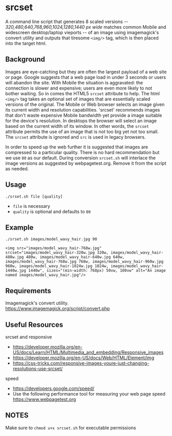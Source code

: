 # srcset
A command line script that generates 8 scaled versions -- *320,480,640,768,960,1024,1280,1440 px wide* matches common Mobile and widescreen desktop/laptop vieports -- of an image using imagemagick's convert utility and outputs that tiresome `<img/>` tag, which is then placed into the target html.

## Background

Images are eye-catching but they are often the largest payload of a web site or page. Google suggests that a web page load in under 3 seconds or users will abandon the site. With Mobile the situation is aggravated: the connection is slower and expensive; users are even more likely to not bother waiting. So in comes the HTML5 `srcset` attribute to help. The html `<img/>` tag takes an optional set of images that are essentially scaled versions of the original. The Mobile or Web browser selects an image given its current width and resolution capabilities. 'srcset' recommends images that don't waste expensive Mobile bandwidth yet provide a image suitable for the device's resolution. In desktops the browser will select an image based on the current width of its window. In other words, the `srcset` attribute permits the use of an image that is not too big yet not too small. The `srcset` attribute is ignored and `src` is used in legacy browsers.

In order to speed up the web further it is suggested that images are compressed to a particular quality. There is no hard recommendation but we use `80` as our default. During conversion `srcset.sh` will interlace the image versions as suggested by webpagetest.org. Remove it from the script as needed.

## Usage

`./srset.sh file [quality]`

- `file` is necessary 
- `quality` is optional and defaults to `80`

## Example

`./srset.sh images/model_wavy_hair.jpg 90`

`<img src="images/model_wavy_hair-768w.jpg" srcset="images/model_wavy_hair-320w.jpg 320w, images/model_wavy_hair-480w.jpg 480w, images/model_wavy_hair-640w.jpg 640w, images/model_wavy_hair-768w.jpg 768w, images/model_wavy_hair-960w.jpg 960w, images/model_wavy_hair-1024w.jpg 1024w, images/model_wavy_hair-1440w.jpg 1440w", sizes="(min-width: 768px) 50vw, 100vw" alt="An image named images/model_wavy_hair.jpg"/>`

## Requirements

Imagemagick's convert utility. https://www.imagemagick.org/script/convert.php

## Useful Resources

srcset and responsive
- https://developer.mozilla.org/en-US/docs/Learn/HTML/Multimedia_and_embedding/Responsive_images
- https://developer.mozilla.org/en-US/docs/Web/HTML/Element/img
- https://css-tricks.com/responsive-images-youre-just-changing-resolutions-use-srcset/

speed
- https://developers.google.com/speed/
- Use the following performance tool for measuring your web page speed https://www.webpagetest.org

## NOTES

Make sure to `chmod u+x srcset.sh` for executable permissions
